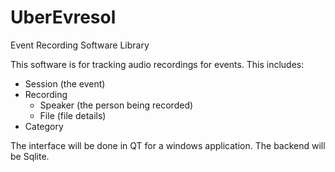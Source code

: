 # UberEvresol
Event Recording Software Library

This software is for tracking audio recordings for events. This includes:
  - Session (the event)
  - Recording
    - Speaker (the person being recorded)
    - File (file details)
  - Category

The interface will be done in QT for a windows application. The backend will be Sqlite.
